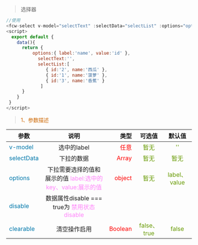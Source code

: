 
> 选择器

``` javascript
//使用
<fcw-select v-model="selectText" :selectData="selectList" :options="options"></fcw-select>
<script>
  export default {
    data(){
      return {
          options:{ label:'name', value:'id' },
            selectText:'',
            selectList:[
               { id:'2', name:'西瓜' },
               { id:'1', name:'菠萝' },
               { id:'3', name:'香蕉' }
             ]
      }
    }
 }
</script>

```

> <font color=#CD6600>1、参数描述</font>

参数|说明|类型|可选值|默认值
---|:--:|---:|:--:|:--:|
<font color=#0077AA> v-model </font> | 选中的label | <font color=red> 任意 </font> | <font color=#669900> 暂无  </font> | <font color=#669900> '' </font>
<font color=#0077AA>selectData</font> | 下拉的数据 | <font color=red>  Array </font> |  <font color=#669900>暂无</font>  | <font color=#669900>暂无</font>
<font color=#0077AA>options</font> | 下拉需要选择的值和展示的值 <font color="#FF83FA"> label:选中的key、value:展示的值 </font> | <font color=red>object</font> | <font color=#669900>暂无</font> | <font color=#669900> label、value</font>
<font color=#0077AA>disable</font> | 数据属性disable === true为 <font color="#FF83FA">禁用状态disable</font>| 
<font color=#0077AA>clearable</font> | 清空操作启用 | <font color="red">Boolean</font>|  <font color=#669900>false、true</font> | <font color=#669900>false</font>